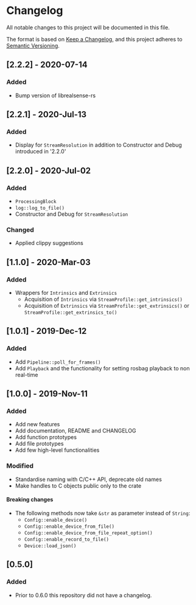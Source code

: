# Changelog
All notable changes to this project will be documented in this file.

The format is based on [Keep a Changelog](https://keepachangelog.com/en/1.0.0/),
and this project adheres to [Semantic Versioning](https://semver.org/spec/v2.0.0.html).

## [2.2.2] - 2020-07-14
### Added
- Bump version of librealsense-rs

## [2.2.1] - 2020-Jul-13
### Added
- Display for `StreamResolution` in addition to Constructor and Debug introduced in '2.2.0'

## [2.2.0] - 2020-Jul-02
### Added
- `ProcessingBlock`
- `log::log_to_file()`
- Constructor and Debug for `StreamResolution`

### Changed
- Applied clippy suggestions

## [1.1.0] - 2020-Mar-03
### Added
- Wrappers for `Intrinsics` and `Extrinsics`
  - Acquisition of `Intrinsics` via `StreamProfile::get_intrinsics()`
  - Acquisition of `Extrinsics` via `StreamProfile::get_extrinsics()` or `StreamProfile::get_extrinsics_to()`

## [1.0.1] - 2019-Dec-12
### Added
- Add `Pipeline::poll_for_frames()`
- Add `Playback` and the functionality for setting rosbag playback to non real-time

## [1.0.0] - 2019-Nov-11
### Added
- Add new features
- Add documentation, README and CHANGELOG
- Add function prototypes
- Add file prototypes
- Add few high-level functionalities
### Modified
- Standardise naming with C/C++ API, deprecate old names
- Make handles to C objects public only to the crate
#### Breaking changes
- The following methods now take `&str` as parameter instead of `String`:
  - `Config::enable_device()`
  - `Config::enable_device_from_file()`
  - `Config::enable_device_from_file_repeat_option()`
  - `Config::enable_record_to_file()`
  - `Device::load_json()`


## [0.5.0]
### Added
- Prior to 0.6.0 this repository did not have a changelog.

